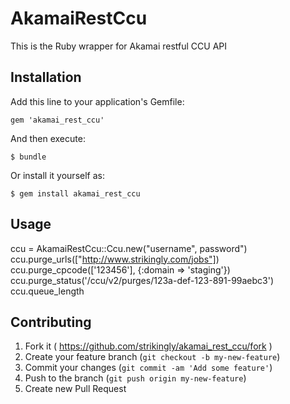 # AkamaiRestCcu

This is the Ruby wrapper for Akamai restful CCU API

## Installation

Add this line to your application's Gemfile:

    gem 'akamai_rest_ccu'

And then execute:

    $ bundle

Or install it yourself as:

    $ gem install akamai_rest_ccu

## Usage

ccu = AkamaiRestCcu::Ccu.new("username", password")
ccu.purge_urls(["http://www.strikingly.com/jobs"])
ccu.purge_cpcode(['123456'], {:domain => 'staging'})
ccu.purge_status('/ccu/v2/purges/123a-def-123-891-99aebc3')
ccu.queue_length

## Contributing

1. Fork it ( https://github.com/strikingly/akamai_rest_ccu/fork )
2. Create your feature branch (`git checkout -b my-new-feature`)
3. Commit your changes (`git commit -am 'Add some feature'`)
4. Push to the branch (`git push origin my-new-feature`)
5. Create new Pull Request
